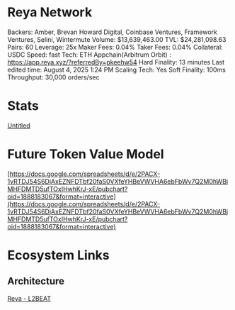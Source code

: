 # Reya Network

Backers: Amber, Brevan Howard Digital, Coinbase Ventures, Framework Ventures, Selini, Wintermute
Volume: $13,639,463.00
TVL: $24,281,098.63
Pairs: 60
Leverage: 25x
Maker Fees: 0.04%
Taker Fees: 0.04%
Collateral: USDC
Speed: fast
Tech: ETH Appchain(Arbitrum Orbit)
: https://app.reya.xyz/?referredBy=pkeehw54
Hard Finality: 13 minutes
Last edited time: August 4, 2025 1:24 PM
Scaling Tech: Yes
Soft Finality: 100ms
Throughput: 30,000 orders/sec

# Stats

[Untitled](Reya%20Network%202450ef85b758814a8904c97663817e17/Untitled%202450ef85b7588141a0c9c4a3b3764df1.csv)

# Future Token Value Model

[https://docs.google.com/spreadsheets/d/e/2PACX-1vRTDJ54S6DjAxEZNFDTbf20faS0VXfeYHBeVWVHA6ebFbWv7Q2M0hWBjMHFDMTD5ufTOxIHwhKrJ-xE/pubchart?oid=1888183067&format=interactive](https://docs.google.com/spreadsheets/d/e/2PACX-1vRTDJ54S6DjAxEZNFDTbf20faS0VXfeYHBeVWVHA6ebFbWv7Q2M0hWBjMHFDMTD5ufTOxIHwhKrJ-xE/pubchart?oid=1888183067&format=interactive)

# Ecosystem Links

## Architecture

[Reya - L2BEAT](https://l2beat.com/scaling/projects/reya)